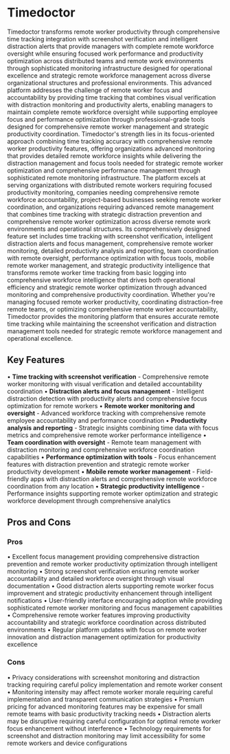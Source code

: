 # Timedoctor

Timedoctor transforms remote worker productivity through comprehensive time tracking integration with screenshot verification and intelligent distraction alerts that provide managers with complete remote workforce oversight while ensuring focused work performance and productivity optimization across distributed teams and remote work environments through sophisticated monitoring infrastructure designed for operational excellence and strategic remote workforce management across diverse organizational structures and professional environments. This advanced platform addresses the challenge of remote worker focus and accountability by providing time tracking that combines visual verification with distraction monitoring and productivity alerts, enabling managers to maintain complete remote workforce oversight while supporting employee focus and performance optimization through professional-grade tools designed for comprehensive remote worker management and strategic productivity coordination. Timedoctor's strength lies in its focus-oriented approach combining time tracking accuracy with comprehensive remote worker productivity features, offering organizations advanced monitoring that provides detailed remote workforce insights while delivering the distraction management and focus tools needed for strategic remote worker optimization and comprehensive performance management through sophisticated remote monitoring infrastructure. The platform excels at serving organizations with distributed remote workers requiring focused productivity monitoring, companies needing comprehensive remote workforce accountability, project-based businesses seeking remote worker coordination, and organizations requiring advanced remote management that combines time tracking with strategic distraction prevention and comprehensive remote worker optimization across diverse remote work environments and operational structures. Its comprehensively designed feature set includes time tracking with screenshot verification, intelligent distraction alerts and focus management, comprehensive remote worker monitoring, detailed productivity analysis and reporting, team coordination with remote oversight, performance optimization with focus tools, mobile remote worker management, and strategic productivity intelligence that transforms remote worker time tracking from basic logging into comprehensive workforce intelligence that drives both operational efficiency and strategic remote worker optimization through advanced monitoring and comprehensive productivity coordination. Whether you're managing focused remote worker productivity, coordinating distraction-free remote teams, or optimizing comprehensive remote worker accountability, Timedoctor provides the monitoring platform that ensures accurate remote time tracking while maintaining the screenshot verification and distraction management tools needed for strategic remote workforce management and operational excellence.

## Key Features

• **Time tracking with screenshot verification** - Comprehensive remote worker monitoring with visual verification and detailed accountability coordination
• **Distraction alerts and focus management** - Intelligent distraction detection with productivity alerts and comprehensive focus optimization for remote workers
• **Remote worker monitoring and oversight** - Advanced workforce tracking with comprehensive remote employee accountability and performance coordination
• **Productivity analysis and reporting** - Strategic insights combining time data with focus metrics and comprehensive remote worker performance intelligence
• **Team coordination with oversight** - Remote team management with distraction monitoring and comprehensive workforce coordination capabilities
• **Performance optimization with tools** - Focus enhancement features with distraction prevention and strategic remote worker productivity development
• **Mobile remote worker management** - Field-friendly apps with distraction alerts and comprehensive remote workforce coordination from any location
• **Strategic productivity intelligence** - Performance insights supporting remote worker optimization and strategic workforce development through comprehensive analytics

## Pros and Cons

### Pros
• Excellent focus management providing comprehensive distraction prevention and remote worker productivity optimization through intelligent monitoring
• Strong screenshot verification ensuring remote worker accountability and detailed workforce oversight through visual documentation
• Good distraction alerts supporting remote worker focus improvement and strategic productivity enhancement through intelligent notifications
• User-friendly interface encouraging adoption while providing sophisticated remote worker monitoring and focus management capabilities
• Comprehensive remote worker features improving productivity accountability and strategic workforce coordination across distributed environments
• Regular platform updates with focus on remote worker innovation and distraction management optimization for productivity excellence

### Cons
• Privacy considerations with screenshot monitoring and distraction tracking requiring careful policy implementation and remote worker consent
• Monitoring intensity may affect remote worker morale requiring careful implementation and transparent communication strategies
• Premium pricing for advanced monitoring features may be expensive for small remote teams with basic productivity tracking needs
• Distraction alerts may be disruptive requiring careful configuration for optimal remote worker focus enhancement without interference
• Technology requirements for screenshot and distraction monitoring may limit accessibility for some remote workers and device configurations
